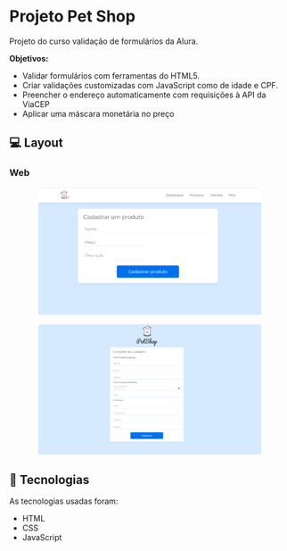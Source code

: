 # Projeto Pet Shop

<p> Projeto do curso validação de formulários da Alura. </p>
<strong>Objetivos:</strong> 

* Validar formulários com ferramentas do HTML5. 
* Criar validações customizadas com JavaScript como de idade e CPF.
* Preencher o endereço automaticamente com requisições à API da ViaCEP
* Aplicar uma máscara monetária no preço


## 💻 Layout  

### Web

<p align="center">
  <img alt="Pet Shop" title="Pet Shop" src="assets/img/tela-cadastro-produto.PNG" width="400px">
</p>

<p align="center">
  <img alt="Pet Shop" title="Pet Shop" src="assets/img/tela-cadastro.PNG" width="400px">
</p>

 ## 🔧 Tecnologias 

As tecnologias usadas foram: 
* HTML
* CSS
* JavaScript
